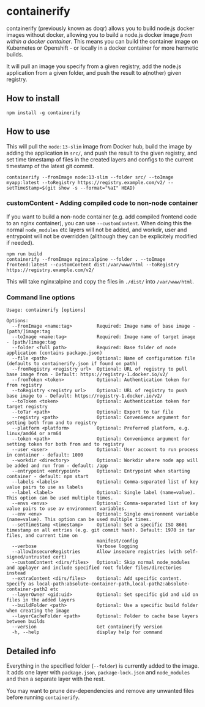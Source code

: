 # containerify

containerify (previously known as doqr) allows you to build node.js docker images without docker, allowing you to build a node.js docker image _from within a docker container_. This means you can build the container image on Kubernetes or Openshift - or locally in a docker container for more hermetic builds.

It will pull an image you specify from a given registry, add the node.js application from a given folder, and push the result to a(nother) given registry.

## How to install

```
npm install -g containerify
```

## How to use

This will pull the `node:13-slim` image from Docker hub, build the image by adding the application in `src/`, and push the result to the given registry, and set time timestamp of files in the created layers and configs to the current timestamp of the latest git commit.

```
containerify --fromImage node:13-slim --folder src/ --toImage myapp:latest --toRegistry https://registry.example.com/v2/ --setTimeStamp=$(git show -s --format="%aI" HEAD)
```

### customContent - Adding compiled code to non-node container

If you want to build a non-node container (e.g. add compiled frontend code to an nginx container), you can use `--customContent`. When doing this
the normal `node_modules` etc layers will not be added, and workdir, user and entrypoint will not be overridden (allthough they can be explicitely modified
if needed).

```
npm run build
containerify --fromImage nginx:alpine --folder . --toImage frontend:latest --customContent dist:/var/www/html --toRegistry https://registry.example.com/v2/
```

This will take nginx:alpine and copy the files in `./dist/` into `/var/www/html`.

### Command line options

```
Usage: containerify [options]

Options:
  --fromImage <name:tag>         Required: Image name of base image - [path/]image:tag
  --toImage <name:tag>           Required: Image name of target image - [path/]image:tag
  --folder <full path>           Required: Base folder of node application (contains package.json)
  --file <path>                  Optional: Name of configuration file (defaults to containerify.json if found on path)
  --fromRegistry <registry url>  Optional: URL of registry to pull base image from - Default: https://registry-1.docker.io/v2/
  --fromToken <token>            Optional: Authentication token for from registry
  --toRegistry <registry url>    Optional: URL of registry to push base image to - Default: https://registry-1.docker.io/v2/
  --toToken <token>              Optional: Authentication token for target registry
  --toTar <path>                 Optional: Export to tar file
  --registry <path>              Optional: Convenience argument for setting both from and to registry
  --platform <platform>          Optional: Preferred platform, e.g. linux/amd64 or arm64
  --token <path>                 Optional: Convenience argument for setting token for both from and to registry
  --user <user>                  Optional: User account to run process in container - default: 1000
  --workdir <directory>          Optional: Workdir where node app will be added and run from - default: /app
  --entrypoint <entrypoint>      Optional: Entrypoint when starting container - default: npm start
  --labels <labels>              Optional: Comma-separated list of key value pairs to use as labels
  --label <label>                Optional: Single label (name=value). This option can be used multiple times.
  --envs <envs>                  Optional: Comma-separated list of key value pairs to use av environment variables.
  --env <env>                    Optional: Single environment variable (name=value). This option can be used multiple times.
  --setTimeStamp <timestamp>     Optional: Set a specific ISO 8601 timestamp on all entries (e.g. git commit hash). Default: 1970 in tar files, and current time on
                                 manifest/config
  --verbose                      Verbose logging
  --allowInsecureRegistries      Allow insecure registries (with self-signed/untrusted cert)
  --customContent <dirs/files>   Optional: Skip normal node_modules and applayer and include specified root folder files/directories instead
  --extraContent <dirs/files>    Optional: Add specific content. Specify as local-path:absolute-container-path,local-path2:absolute-container-path2 etc
  --layerOwner <gid:uid>         Optional: Set specific gid and uid on files in the added layers
  --buildFolder <path>           Optional: Use a specific build folder when creating the image
  --layerCacheFolder <path>      Optional: Folder to cache base layers between builds
  --version                      Get containerify version
  -h, --help                     display help for command
```

## Detailed info

Everything in the specified folder (`--folder`) is currently added to the image. It adds one layer with `package.json`, `package-lock.json` and `node_modules` and then a separate layer with the rest.

You may want to prune dev-dependencies and remove any unwanted files before running `containerify`.
